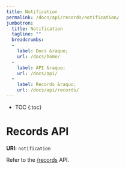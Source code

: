```yaml
---
title: Notification
permalink: /docs/api/records/notification/
jumbotron:
  title: Notification
  tagline: ""
  breadcrumbs:
  -
    label: Docs &raquo;
    url: /docs/home/
  -
    label: API &raquo;
    url: /docs/api/
  -
    label: Records &raquo;
    url: /docs/api/records/
---
```


* TOC
{:toc}

# Records API

**URI:** `notification`

Refer to the [/records](/docs/api/endpoints/records/) API.

